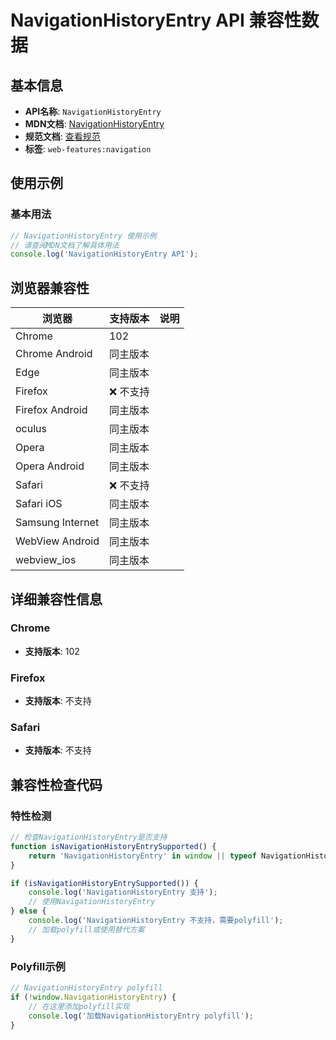 # NavigationHistoryEntry API 兼容性数据

## 基本信息

- **API名称**: `NavigationHistoryEntry`
- **MDN文档**: [NavigationHistoryEntry](https://developer.mozilla.org/docs/Web/API/NavigationHistoryEntry)
- **规范文档**: [查看规范](https://html.spec.whatwg.org/multipage/nav-history-apis.html#the-navigationhistoryentry-interface)
- **标签**: `web-features:navigation`

## 使用示例

### 基本用法

```javascript
// NavigationHistoryEntry 使用示例
// 请查阅MDN文档了解具体用法
console.log('NavigationHistoryEntry API');
```

## 浏览器兼容性

| 浏览器 | 支持版本 | 说明 |
|--------|----------|------|
| Chrome | 102 |  |
| Chrome Android | 同主版本 |  |
| Edge | 同主版本 |  |
| Firefox | ❌ 不支持 |  |
| Firefox Android | 同主版本 |  |
| oculus | 同主版本 |  |
| Opera | 同主版本 |  |
| Opera Android | 同主版本 |  |
| Safari | ❌ 不支持 |  |
| Safari iOS | 同主版本 |  |
| Samsung Internet | 同主版本 |  |
| WebView Android | 同主版本 |  |
| webview_ios | 同主版本 |  |

## 详细兼容性信息

### Chrome

- **支持版本**: 102

### Firefox

- **支持版本**: 不支持

### Safari

- **支持版本**: 不支持

## 兼容性检查代码

### 特性检测

```javascript
// 检查NavigationHistoryEntry是否支持
function isNavigationHistoryEntrySupported() {
    return 'NavigationHistoryEntry' in window || typeof NavigationHistoryEntry !== 'undefined';
}

if (isNavigationHistoryEntrySupported()) {
    console.log('NavigationHistoryEntry 支持');
    // 使用NavigationHistoryEntry
} else {
    console.log('NavigationHistoryEntry 不支持，需要polyfill');
    // 加载polyfill或使用替代方案
}
```

### Polyfill示例

```javascript
// NavigationHistoryEntry polyfill
if (!window.NavigationHistoryEntry) {
    // 在这里添加polyfill实现
    console.log('加载NavigationHistoryEntry polyfill');
}
```

